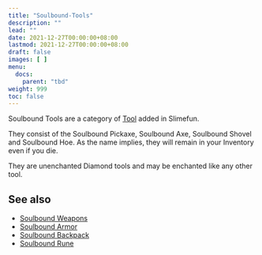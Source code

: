```yaml
---
title: "Soulbound-Tools"
description: ""
lead: ""
date: 2021-12-27T00:00:00+08:00
lastmod: 2021-12-27T00:00:00+08:00
draft: false
images: [ ]
menu:
  docs:
    parent: "tbd"
weight: 999
toc: false
---
```


Soulbound Tools are a category of [Tool](/docs/slimefun/tools) added in Slimefun.

They consist of the Soulbound Pickaxe, Soulbound Axe, Soulbound Shovel and Soulbound Hoe. As the name implies, they will remain in your Inventory even if you die.

They are unenchanted Diamond tools and may be enchanted like any other tool.

## See also

* [Soulbound Weapons](/docs/slimefun/soulbound-weapons)
* [Soulbound Armor](/docs/slimefun/soulbound-armor)
* [Soulbound Backpack](/docs/slimefun/soulbound-backpack)
* [Soulbound Rune](/docs/slimefun/soulbound-rune)
